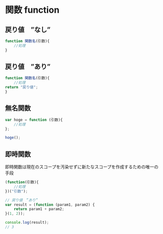 # 関数 function

## 戻り値　”なし”

```js
function 関数名(引数){
    //処理
}
```

## 戻り値　”あり”

```js
function 関数名(引数){
    //処理
return "戻り値";
}
```

## 無名関数

```js
var hoge = function (引数){
    //処理
};

hoge();
```

## 即時関数

即時関数は現在のスコープを汚染せずに新たなスコープを作成するための唯一の手段

```js
(function(引数){
    //処理
})("引数");

// 戻り値　”あり”
var result = (function (param1, param2) {
    return param1 + param2;
}(1, 2));

console.log(result);
// 3
```